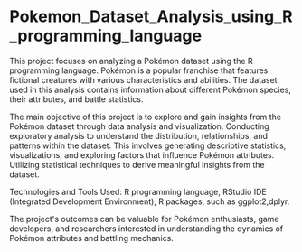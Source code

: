 # Pokemon_Dataset_Analysis_using_R_programming_language

This project focuses on analyzing a Pokémon dataset using the R programming language. Pokémon is a popular franchise that features fictional creatures with various characteristics and abilities. The dataset used in this analysis contains information about different Pokémon species, their attributes, and battle statistics.

The main objective of this project is to explore and gain insights from the Pokémon dataset through data analysis and visualization. Conducting exploratory analysis to understand the distribution, relationships, and patterns within the dataset. This involves generating descriptive statistics, visualizations, and exploring factors that influence Pokémon attributes. Utilizing statistical techniques to derive meaningful insights from the dataset.

Technologies and Tools Used: R programming language, RStudio IDE (Integrated Development Environment), R packages, such as ggplot2,dplyr.

The project's outcomes can be valuable for Pokémon enthusiasts, game developers, and researchers interested in understanding the dynamics of Pokémon attributes and battling mechanics.
